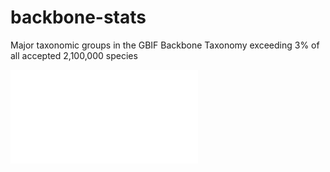 # backbone-stats
Major taxonomic groups in the GBIF Backbone Taxonomy exceeding 3% of all accepted 2,100,000 species

![](backbonegroups.pdf)
